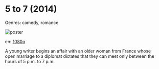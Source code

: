 # 5 to 7 (2014)

Genres: comedy, romance

![poster](http://image.tmdb.org/t/p/w500/vnR9n305GAqlA9VhE4VYIDCHVcZ.jpg)

en:
  [1080p](magnet:?xt=urn:btih:f03a316267903c70598bf28e9a6149f3d861b5a7&dn=5+to+7+%282014%29+1080p+BrRip+x264+-+YIFY&tr=udp%3A%2F%2Ftracker.openbittorrent.com%3A80%2Fannounce&tr=udp%3A%2F%2Fglotorrents.pw%3A6969%2Fannounce&tr=udp%3A%2F%2Ftracker.openbittorrent.com%3A80%2Fannounce&tr=udp%3A%2F%2Ftracker.opentrackr.org%3A1337%2Fannounce&tr=udp%3A%2F%2Fzer0day.to%3A1337%2Fannounce&tr=udp%3A%2F%2Ftracker.coppersurfer.tk%3A6969%2Fannounce)
  


A young writer begins an affair with an older woman from France whose open marriage to a diplomat dictates that they can meet only between the hours of 5 p.m. to 7 p.m.